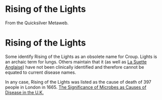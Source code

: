 
# Rising of the Lights

From the Quicksilver Metaweb.

# Rising of the Lights


Some identify Rising of the Lights as an obsolete name for Croup. Lights is an archaic term for lungs. Others maintain that it (as well as [La Suette Anglaise](/http-www-metaweb-com-wiki-wiki-phtml-title-la-suette-anglaise)) have not been clinically identified and therefore cannot be equated to current disease names. 

In any case, Rising of the Lights was listed as the cause of death of 397 people in London in 1665. [The Significance of Microbes as Causes of Disease in the U.K.](/http-www2-ntu-ac-uk-life-sh-modules-hlf349-lectures-349-1-htm)
